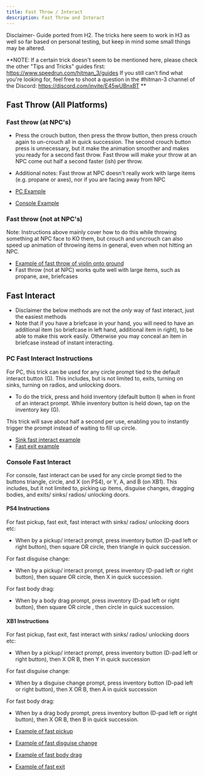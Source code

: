 ```yaml
---
title: Fast Throw / Interact
description: Fast Throw and Interact
---
```


Disclaimer- Guide ported from H2. The tricks here seem to work in H3 as well so far based on personal testing, but keep in mind some small things may be altered.

**NOTE: If a certain trick doesn't seem to be mentioned here, please check the other "Tips and Tricks" guides first: https://www.speedrun.com/hitman_3/guides
If you still can't find what you're looking for, feel free to shoot a question in the #hitman-3 channel of the Discord: https://discord.com/invite/E45wUBnxBT
**

## Fast Throw (All Platforms)
### Fast throw (at NPC's)
* Press the crouch button, then press the throw button, then press crouch again to un-crouch all in quick succession. The second crouch button press is unnecessary, but it make the animation smoother and makes you ready for a second fast throw. Fast throw will make your throw at an NPC come out half a second faster (ish) per throw.
* Additional notes: Fast throw at NPC doesn't really work with large items (e.g. propane or axes), nor if you are facing away from NPC

* [PC Example](https://youtu.be/tBnykFC3fE4?t=24)
* [Console Example](https://youtu.be/cyuw5pHubsk?t=78)

### Fast throw (not at NPC's)
Note: Instructions above mainly cover how to do this while throwing something at NPC face to KO them, but crouch and uncrouch can also speed up animation of throwing items in general, even when not hitting an NPC.
* [Example of fast throw of violin onto ground](https://youtu.be/m9HkkYNEOBI?t=23)
* Fast throw (not at NPC) works quite well with large items, such as propane, axe, briefcases

## Fast Interact 

* Disclaimer the below methods are not the *only* way of fast interact, just the easiest methods
* Note that if you have a briefcase in your hand, you will need to have an additional item (so briefcase in left hand, additional item in right), to be able to make this work easily. Otherwise you may conceal an item in briefcase instead of instant interacting.

### PC Fast Interact Instructions

For PC, this trick can be used for any circle prompt tied to the default interact button (G). This includes, but is not limited to, exits, turning on sinks, turning on radios, and unlocking doors. 

* To do the trick, press and hold inventory (default button I) when in front of an interact prompt. While inventory button is held down, tap on the inventory key (G).

 This trick will save about half a second per use, enabling you to instantly trigger the prompt instead of waiting to fill up circle.

* [Sink fast interact example](https://youtu.be/muO9Mm3yUvQ?t=14)
* [Fast exit example](https://youtu.be/muO9Mm3yUvQ?t=53)

### Console Fast Interact

For console, fast interact can be used for any circle prompt tied to the buttons triangle, circle, and X (on PS4), or Y, A, and B (on XB1).
This includes, but it not limited to, picking up items, disguise changes, dragging bodies, and exits/ sinks/ radios/ unlocking doors.

#### PS4 Instructions

For fast pickup, fast exit, fast interact with sinks/ radios/ unlocking doors etc: 
* When by a pickup/ interact prompt, press inventory button (D-pad left or right button), then square OR circle, then triangle in quick succession.

For fast disguise change: 
* When by a pickup/ interact prompt, press inventory (D-pad left or right button), then square OR circle, then X in quick succession.

For fast body drag: 
* When by a body drag prompt, press inventory (D-pad left or right button), then square OR circle , then circle in quick succession.

#### XB1 Instructions

For fast pickup, fast exit, fast interact with sinks/ radios/ unlocking doors etc: 
* When by a pickup/ interact prompt, press inventory button (D-pad left or right button), then X OR B, then Y in quick succession 

For fast disguise change: 
* When by a disguise change prompt, press inventory button (D-pad left or right button), then X OR B, then A in quick succession

For fast body drag:
* When by a drag body prompt, press inventory button (D-pad left or right button), then X OR B, then B in quick succession.

* [Example of fast pickup](https://youtu.be/KB4gU2d7938?t=89)
* [Example of fast disguise change](https://youtu.be/KB4gU2d7938?t=50)
* [Example of fast body drag](https://youtu.be/4fzWz6h5mjM?t=42)
* [Example of fast exit](https://youtu.be/KB4gU2d7938?t=112)